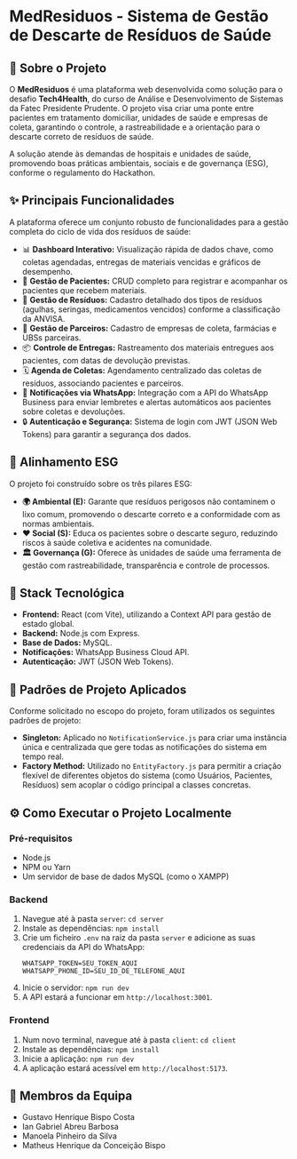 # MedResiduos - Sistema de Gestão de Descarte de Resíduos de Saúde

## 📄 Sobre o Projeto

O **MedResiduos** é uma plataforma web desenvolvida como solução para o desafio **Tech4Health**, do curso de Análise e Desenvolvimento de Sistemas da Fatec Presidente Prudente. O projeto visa criar uma ponte entre pacientes em tratamento domiciliar, unidades de saúde e empresas de coleta, garantindo o controle, a rastreabilidade e a orientação para o descarte correto de resíduos de saúde.

A solução atende às demandas de hospitais e unidades de saúde, promovendo boas práticas ambientais, sociais e de governança (ESG), conforme o regulamento do Hackathon.

## ✨ Principais Funcionalidades

A plataforma oferece um conjunto robusto de funcionalidades para a gestão completa do ciclo de vida dos resíduos de saúde:

* 📊 **Dashboard Interativo:** Visualização rápida de dados chave, como coletas agendadas, entregas de materiais vencidas e gráficos de desempenho.
* 👤 **Gestão de Pacientes:** CRUD completo para registrar e acompanhar os pacientes que recebem materiais.
* 🧪 **Gestão de Resíduos:** Cadastro detalhado dos tipos de resíduos (agulhas, seringas, medicamentos vencidos) conforme a classificação da ANVISA.
* 🤝 **Gestão de Parceiros:** Cadastro de empresas de coleta, farmácias e UBSs parceiras.
* 📦 **Controle de Entregas:** Rastreamento dos materiais entregues aos pacientes, com datas de devolução previstas.
* 🗓️ **Agenda de Coletas:** Agendamento centralizado das coletas de resíduos, associando pacientes e parceiros.
* 📱 **Notificações via WhatsApp:** Integração com a API do WhatsApp Business para enviar lembretes e alertas automáticos aos pacientes sobre coletas e devoluções.
* 🔒 **Autenticação e Segurança:** Sistema de login com JWT (JSON Web Tokens) para garantir a segurança dos dados.

## 🌱 Alinhamento ESG

O projeto foi construído sobre os três pilares ESG:

* **🌍 Ambiental (E):** Garante que resíduos perigosos não contaminem o lixo comum, promovendo o descarte correto e a conformidade com as normas ambientais.
* **❤️ Social (S):** Educa os pacientes sobre o descarte seguro, reduzindo riscos à saúde coletiva e acidentes na comunidade.
* **🏛️ Governança (G):** Oferece às unidades de saúde uma ferramenta de gestão com rastreabilidade, transparência e controle de processos.

## 🚀 Stack Tecnológica

* **Frontend:** React (com Vite), utilizando a Context API para gestão de estado global.
* **Backend:** Node.js com Express.
* **Base de Dados:** MySQL.
* **Notificações:** WhatsApp Business Cloud API.
* **Autenticação:** JWT (JSON Web Tokens).

## 📐 Padrões de Projeto Aplicados

Conforme solicitado no escopo do projeto, foram utilizados os seguintes padrões de projeto:

* **Singleton:** Aplicado no `NotificationService.js` para criar uma instância única e centralizada que gere todas as notificações do sistema em tempo real.
* **Factory Method:** Utilizado no `EntityFactory.js` para permitir a criação flexível de diferentes objetos do sistema (como Usuários, Pacientes, Resíduos) sem acoplar o código principal a classes concretas.

## ⚙️ Como Executar o Projeto Localmente

### Pré-requisitos
* Node.js
* NPM ou Yarn
* Um servidor de base de dados MySQL (como o XAMPP)

### Backend
1.  Navegue até à pasta `server`: `cd server`
2.  Instale as dependências: `npm install`
3.  Crie um ficheiro `.env` na raiz da pasta `server` e adicione as suas credenciais da API do WhatsApp:
    ```
    WHATSAPP_TOKEN=SEU_TOKEN_AQUI
    WHATSAPP_PHONE_ID=SEU_ID_DE_TELEFONE_AQUI
    ```
4.  Inicie o servidor: `npm run dev`
5.  A API estará a funcionar em `http://localhost:3001`.

### Frontend
1.  Num novo terminal, navegue até à pasta `client`: `cd client`
2.  Instale as dependências: `npm install`
3.  Inicie a aplicação: `npm run dev`
4.  A aplicação estará acessível em `http://localhost:5173`.

## 👥 Membros da Equipa

* Gustavo Henrique Bispo Costa
* Ian Gabriel Abreu Barbosa
* Manoela Pinheiro da Silva
* Matheus Henrique da Conceição Bispo
